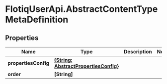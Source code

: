 # FlotiqUserApi.AbstractContentTypeMetaDefinition

## Properties

Name | Type | Description | Notes
------------ | ------------- | ------------- | -------------
**propertiesConfig** | [**{String: AbstractPropertiesConfig}**](AbstractPropertiesConfig.md) |  | 
**order** | **[String]** |  | 


